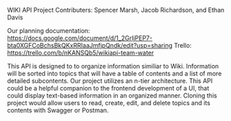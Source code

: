 WIKI API Project
Contributers: Spencer Marsh, Jacob Richardson, and Ethan Davis 

Our planning documentation: https://docs.google.com/document/d/1_2GrIjPEP7-bta0XGFCoBchsBkQKxRRIaaJmfjpQndk/edit?usp=sharing
Trello: https://trello.com/b/nKANSQb5/wikiapi-team-water

This API is designed to to organize information similiar to Wiki. 
Information will be sorted into topics that will have a table of contents and a list of more detailed subcontents.
Our project utilizes an n-tier architecture. This API could be a helpful companion to the frontend development of a UI, that could display text-based information in an organized manner. 
Cloning this project would allow users to read, create, edit, and delete topics and its contents with Swagger or Postman.

